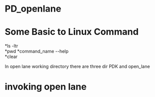 # PD_openlane

# Some Basic to Linux Command
*ls -ltr  <br> 
*pwd 
*command_name --help   <br> 
*clear  <br> 

In open lane working directory there are three dir PDK and open_lane 

# invoking open lane 
